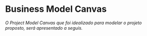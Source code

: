 # Business Model Canvas

_O Project Model Canvas que foi idealizado para modelar o projeto proposto, será apresentado a seguis._
